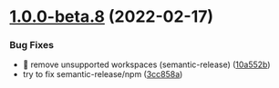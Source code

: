 # [1.0.0-beta.8](https://github.com/anburocky3/vue-quill2/compare/v1.0.0-beta.7...v1.0.0-beta.8) (2022-02-17)

### Bug Fixes

- :bug: remove unsupported workspaces (semantic-release) ([10a552b](https://github.com/anburocky3/vue-quill2/commit/10a552b79fdda00b1e81f9795232d665f2805cd1))
- try to fix semantic-release/npm ([3cc858a](https://github.com/anburocky3/vue-quill2/commit/3cc858ab5c10da7539a05bdd512d17907bc32f83))
